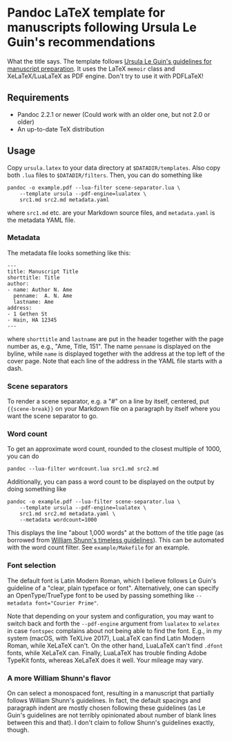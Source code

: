 # Pandoc LaTeX template for manuscripts following Ursula Le Guin's recommendations

What the title says.  The template follows [Ursula Le Guin's
guidelines for manuscript
preparation](http://www.ursulakleguin.com/ManuscriptPrep.html).  It
uses the LaTeX `memoir` class and XeLaTeX/LuaLaTeX as PDF engine.
Don't try to use it with PDFLaTeX!

## Requirements

- Pandoc 2.2.1 or newer (Could work with an older one, but not 2.0 or
  older)
- An up-to-date TeX distribution

## Usage

Copy `ursula.latex` to your data directory at `$DATADIR/templates`.
Also copy both `.lua` files to `$DATADIR/filters`.  Then, you can do
something like

```
pandoc -o example.pdf --lua-filter scene-separator.lua \
    --template ursula --pdf-engine=lualatex \
	src1.md src2.md metadata.yaml
```

where `src1.md` etc. are your Markdown source files, and
`metadata.yaml` is the metadata YAML file.

### Metadata

The metadata file looks something like this:

```
---
title: Manuscript Title
shorttitle: Title
author:
- name: Author N. Ame
  penname:  A. N. Ame
  lastname: Ame
address:
- 1 Gethen St
- Hain, HA 12345
---
```

where `shorttitle` and `lastname` are put in the header together with
the page number as, e.g., "Ame, Title, 151".  The name `penname` is
displayed on the byline, while `name` is displayed together with the
address at the top left of the cover page.  Note that each line of the
address in the YAML file starts with a dash.

### Scene separators

To render a scene separator, e.g. a "#" on a line by itself, centered,
put `{{scene-break}}` on your Markdown file on a paragraph by itself
where you want the scene separator to go.

### Word count

To get an approximate word count, rounded to the closest multiple of
1000, you can do

```
pandoc --lua-filter wordcount.lua src1.md src2.md
```

Additionally, you can pass a word count to be displayed on the output
by doing something like

```
pandoc -o example.pdf --lua-filter scene-separator.lua \
    --template ursula --pdf-engine=lualatex \
	src1.md src2.md metadata.yaml \
	--metadata wordcount=1000
```

This displays the line "about 1,000 words" at the bottom of the title
page (as borrowed from [William Shunn's timeless
guidelines](https://www.writerswrite.com/journal/dec98/proper-manuscript-format-12984)).
This can be automated with the word count filter.  See
`example/Makefile` for an example.

### Font selection

The default font is Latin Modern Roman, which I believe follows Le
Guin's guideline of a "clear, plain typeface or font".  Alternatively,
one can specify an OpenType/TrueType font to be used by passing
something like `--metadata font="Courier Prime"`.

Note that depending on your system and configuration, you may want to
switch back and forth the `--pdf-engine` argument from `lualatex` to
`xelatex` in case `fontspec` complains about not being able to find
the font.  E.g., in my system (macOS, with TeXLive 2017), LuaLaTeX can
find Latin Modern Roman, while XeLaTeX can't.  On the other hand,
LuaLaTeX can't find `.dfont` fonts, while XeLaTeX can.  Finally,
LuaLaTeX has trouble finding Adobe TypeKit fonts, whereas XeLaTeX does it
well.  Your mileage may vary.

### A more William Shunn's flavor

On can select a monospaced font, resulting in a manuscript that
partially follows William Shunn's guidelines.  In fact, the default
spacings and paragraph indent are mostly chosen following these
guidelines (as Le Guin's guidelines are not terribly opinionated about
number of blank lines between this and that).  I don't claim to follow
Shunn's guidelines exactly, though.
